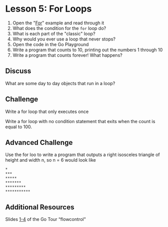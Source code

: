 # Lesson 5: For Loops

1. Open the "[For](https://gobyexample.com/for)" example and read through it
2. What does the condition for the `for` loop do?
3. What is each part of the "classic" loop?
4. Why would you ever use a loop that never stops?
5. Open the code in the Go Playground
6. Write a program that counts to 10, printing out the numbers 1 through 10
7. Write a program that counts forever! What happens?

## Discuss

What are some day to day objects that run in a loop?

## Challenge

Write a for loop that only executes once

Write a for loop with no condition statement that exits when the count is equal to 100.

## Advanced Challenge

Use the for loo to write a program that outputs a right isosceles triangle of height and width n, so n = 6 would look like

```
*
***
*****
*******
*********
***********
```

## Additional Resources

Slides [1-4](https://tour.golang.org/flowcontrol/1) of the Go Tour “flowcontrol"

